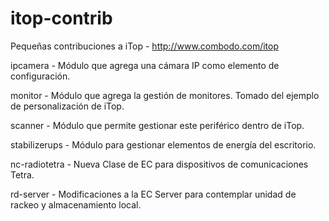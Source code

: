 # itop-contrib
Pequeñas contribuciones a iTop - http://www.combodo.com/itop

ipcamera - Módulo que agrega una cámara IP como elemento de configuración.

monitor - Módulo que agrega la gestión de monitores. Tomado del ejemplo de personalización de iTop.

scanner - Módulo que permite gestionar este periférico dentro de iTop.

stabilizerups - Módulo para gestionar elementos de energía del escritorio.

nc-radiotetra - Nueva Clase de EC para dispositivos de comunicaciones Tetra.

rd-server - Modificaciones a la EC Server para contemplar unidad de rackeo y almacenamiento local.

